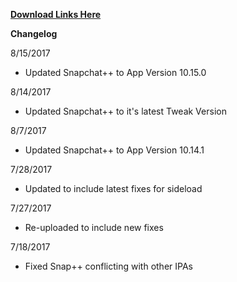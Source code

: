 **[Download Links Here](https://github.com/JMccormick264/SnapPP/releases)**

**Changelog**

8/15/2017

 - Updated Snapchat++ to App Version 10.15.0


8/14/2017

 - Updated Snapchat++ to it's latest Tweak Version

8/7/2017

 - Updated Snapchat++ to App Version 10.14.1

7/28/2017

 - Updated to include latest fixes for sideload

7/27/2017

 - Re-uploaded to include new fixes

7/18/2017

 - Fixed Snap++ conflicting with other IPAs
